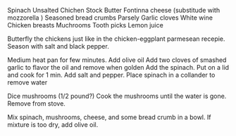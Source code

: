 Spinach
Unsalted Chichen Stock
Butter
Fontinna cheese (substitude with mozzorella )
Seasoned bread crumbs
Parsely
Garlic cloves
White wine
Chicken breasts
Muchrooms
Tooth picks
Lemon juice

Butterfly the chickens just like in the chicken-eggplant parmesean recepie. Season with salt and black pepper.

Medium heat pan for few minutes.
Add olive oil
Add two cloves of smashed garlic to flavor the oil and remove when golden
Add the spinach. Put on a lid and cook for 1 min.
Add salt and pepper.
Place spinach in a collander to remove water

Dice mushrooms (1/2 pound?)
Cook the mushrooms until the water is gone. Remove from stove.

Mix spinach, mushrooms, cheese, and some bread crumb in a bowl. If mixture is too dry, add olive oil.






